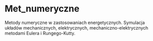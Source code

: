 # Met_numeryczne
Metody numeryczne w zastosowaniach energetycznych. Symulacja układów mechanicznych, elektrycznych, mechaniczno-elektrycznych metodami Eulera i Rungego-Kutty.  
